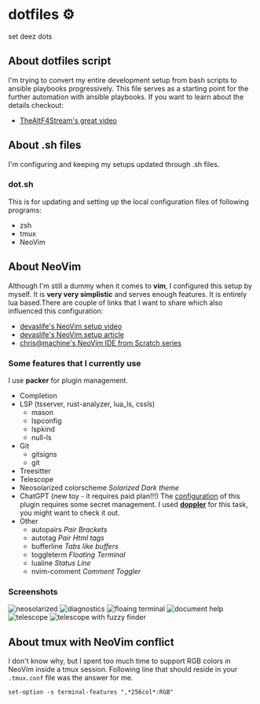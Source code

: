 # dotfiles ⚙️

set deez dots

## About **dotfiles** script

I'm trying to convert my entire development setup from bash scripts to ansible playbooks progressively. This file serves as a
starting point for the further automation with ansible playbooks. If you want to learn about the details checkout:

- [TheAltF4Stream's great video](https://www.youtube.com/watch?v=V_Cj_p6se3k)

## About .sh files

I'm configuring and keeping my setups updated through .sh files.

### dot.sh

This is for updating and setting up the local configuration files of following programs:

- zsh
- tmux
- NeoVim

## About NeoVim

Although I'm still a dummy when it comes to **vim**, I configured this setup by myself. It is **very very simplistic** and serves
enough features. It is entirely lua based.There are couple of links that I want to share which also influenced
this configuration:

- [devaslife's NeoVim setup video](https://www.youtube.com/watch?v=ajmK0ZNcM4Q)
- [devaslife's NeoVim setup article](https://blog.inkdrop.app/my-neovim-setup-for-react-typescript-tailwind-css-etc-in-2022-a7405862c9a4)
- [chris@machine's NeoVim IDE from Scratch series](https://www.youtube.com/watch?v=ctH-a-1eUME&list=PLhoH5vyxr6Qq41NFL4GvhFp-WLd5xzIzZ)

### Some features that I currently use

I use **packer** for plugin management.

- Completion
- LSP (tsserver, rust-analyzer, lua_ls, cssls)
  - mason
  - lspconfig
  - lspkind
  - null-ls
- Git
  - gitsigns
  - git
- Treesitter
- Telescope
- Neosolarized colorscheme _Solarized Dark theme_
- ChatGPT (new toy - it requires paid plan!!!)
  The [configuration](./nvim/after/plugin/chatgpt.rc.lua) of this plugin requires some secret management. I
  used [**doppler**](https://www.doppler.com/) for this task, you might want to check it out.
- Other
  - autopairs _Pair Brackets_
  - autotag _Pair Html tags_
  - bufferline _Tabs like buffers_
  - toggleterm _Floating Terminal_
  - lualine _Status Line_
  - nvim-comment _Comment Toggler_

### Screenshots

![neosolarized](./screenshots/neovim_screenshot_neosolarized.png)
![diagnostics](./screenshots/neovim_screenshot_diagnostics.png)
![floaing terminal](./screenshots/neovim_screenshot_floating_terminal.png)
![document help](./screenshots/neovim_screenshot_document_help.png)
![telescope](./screenshots/neovim_screenshot_telescope.png)
![telescope with fuzzy finder](./screenshots/neovim_screenshot_telescope_with_fuzzy_finder.png)

## About tmux with NeoVim conflict

I don't know why, but I spent too much time to support RGB colors in NeoVim inside a tmux session. Following line that
should reside in your `.tmux.conf` file was the answer for me.

```
set-option -s terminal-features ",*256col*:RGB"
```
